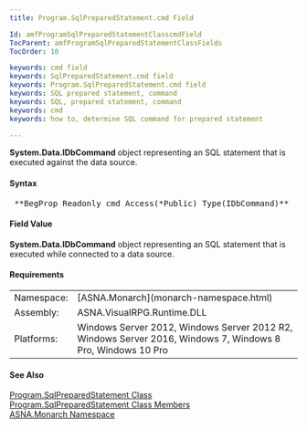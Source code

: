 ```yaml
---
title: Program.SqlPreparedStatement.cmd Field

Id: amfProgramSqlPreparedStatementClasscmdField
TocParent: amfProgramSqlPreparedStatementClassFields
TocOrder: 10

keywords: cmd field
keywords: SqlPreparedStatement.cmd field
keywords: Program.SqlPreparedStatement.cmd field
keywords: SQL prepared statement, command
keywords: SQL, prepared statement, command
keywords: cmd
keywords: how to, determine SQL command for prepared statement

---
```


**System.Data.IDbCommand** object representing an SQL statement that is executed against the data source.

#### Syntax
<pre class="syntax"> **BegProp Readonly cmd Access(*Public) Type(IDbCommand)**       </pre>

#### Field Value
**System.Data.IDbCommand** object representing an SQL statement that is executed while connected to a data source.

#### Requirements
<table class="dttable" cellspacing="0" cellpadding="4" width="60%">
           <colgroup>
            <col width="15%" style="font-weight:bold" />
            <col width="85%" />
          </colgroup>
          <tr>
            <td>Namespace:</td>
            <td>[ASNA.Monarch](monarch-namespace.html)</td>
          </tr>
          <tr>
            <td>Assembly:</td>
            <td>ASNA.VisualRPG.Runtime.DLL</td>
          </tr>
         <tr>
            <td>Platforms:</td>
            <td> Windows Server 2012, Windows Server 2012 R2, Windows Server 2016, Windows 7, Windows 8 Pro, Windows 10 Pro</td>
         </tr>
</table>

<!-- end -->

#### See Also
[ Program.SqlPreparedStatement Class](program-sql-prepared-statement-class.html) <br /> [ Program.SqlPreparedStatement Class Members](program-sql-prepared-statement-class-members.html) <br /> [ASNA.Monarch Namespace](monarch-namespace.html) 

